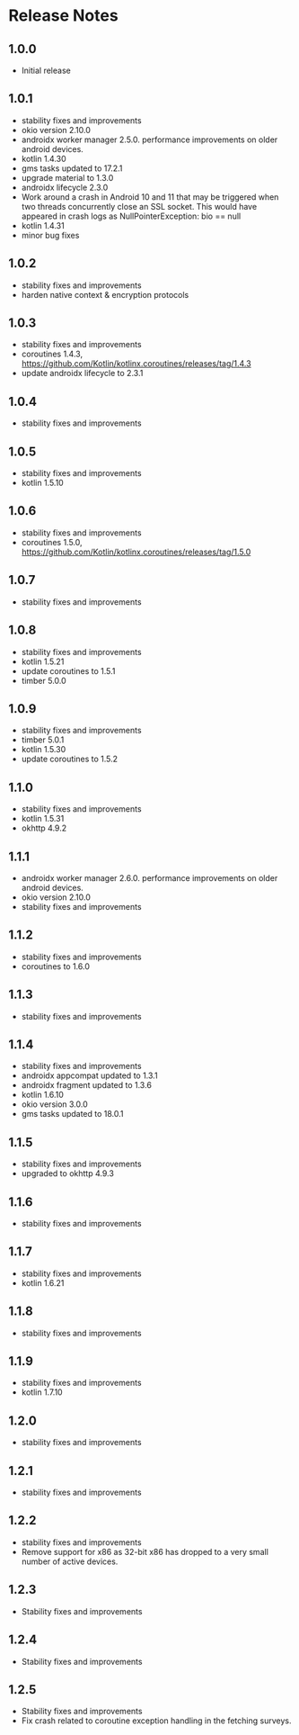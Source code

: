 # Release Notes

## 1.0.0

- Initial release

## 1.0.1

- stability fixes and improvements
- okio version 2.10.0
- androidx worker manager 2.5.0. performance improvements on older android devices.
- kotlin 1.4.30
- gms tasks updated to 17.2.1
- upgrade material to 1.3.0
- androidx lifecycle 2.3.0
- Work around a crash in Android 10 and 11 that may be triggered when two threads concurrently close an SSL socket. This would have appeared in crash logs as NullPointerException: bio == null
- kotlin 1.4.31
- minor bug fixes

## 1.0.2

- stability fixes and improvements
- harden native context & encryption protocols

## 1.0.3

- stability fixes and improvements
- coroutines 1.4.3, https://github.com/Kotlin/kotlinx.coroutines/releases/tag/1.4.3
- update androidx lifecycle to 2.3.1

## 1.0.4

- stability fixes and improvements

## 1.0.5

- stability fixes and improvements
- kotlin 1.5.10

## 1.0.6

- stability fixes and improvements
- coroutines 1.5.0, https://github.com/Kotlin/kotlinx.coroutines/releases/tag/1.5.0

## 1.0.7

- stability fixes and improvements

## 1.0.8

- stability fixes and improvements
- kotlin 1.5.21
- update coroutines to 1.5.1
- timber 5.0.0

## 1.0.9

- stability fixes and improvements
- timber 5.0.1
- kotlin 1.5.30
- update coroutines to 1.5.2

## 1.1.0

- stability fixes and improvements
- kotlin 1.5.31
- okhttp 4.9.2

## 1.1.1

- androidx worker manager 2.6.0. performance improvements on older android devices.
- okio version 2.10.0
- stability fixes and improvements

## 1.1.2

- stability fixes and improvements
- coroutines to 1.6.0

## 1.1.3

- stability fixes and improvements

## 1.1.4

- stability fixes and improvements
- androidx appcompat updated to 1.3.1
- androidx fragment updated to 1.3.6
- kotlin 1.6.10
- okio version 3.0.0
- gms tasks updated to 18.0.1

## 1.1.5

- stability fixes and improvements
- upgraded to okhttp 4.9.3

## 1.1.6

- stability fixes and improvements

## 1.1.7

- stability fixes and improvements
- kotlin 1.6.21

## 1.1.8

- stability fixes and improvements

## 1.1.9

- stability fixes and improvements
- kotlin 1.7.10

## 1.2.0

- stability fixes and improvements

## 1.2.1

- stability fixes and improvements

## 1.2.2

- stability fixes and improvements
- Remove support for x86 as 32-bit x86 has dropped to a very small number of active devices.

## 1.2.3

- Stability fixes and improvements

## 1.2.4

- Stability fixes and improvements

## 1.2.5

- Stability fixes and improvements
- Fix crash related to coroutine exception handling in the fetching surveys.

